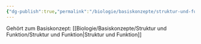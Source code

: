 ```yaml
---
{"dg-publish":true,"permalink":"/biologie/basiskonzepte/struktur-und-funktion/prinzip-des-gegenspielers/"}
---
```


Gehört zum Basiskonzept: [[Biologie/Basiskonzepte/Struktur und Funktion/Struktur und Funktion\|Struktur und Funktion]]